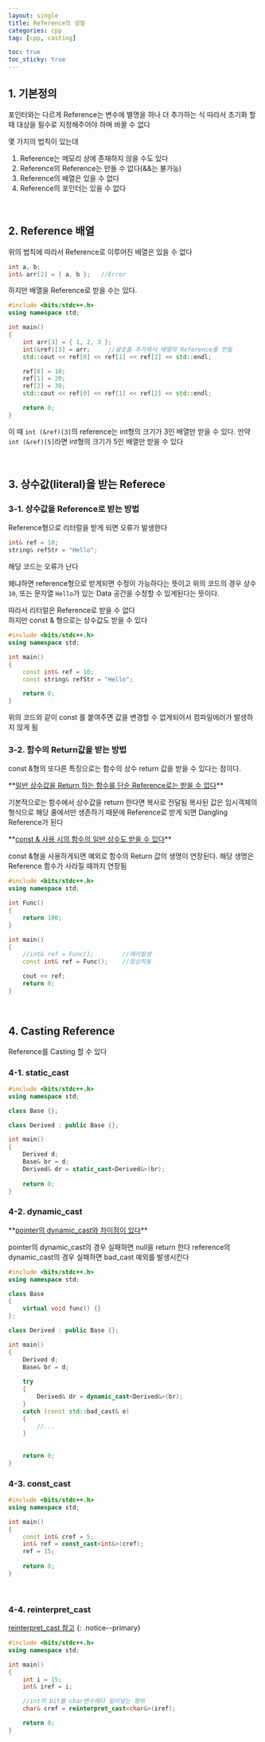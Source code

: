 ```yaml
---
layout: single
title: Reference의 성질
categories: cpp
tag: [cpp, casting]

toc: true
toc_sticky: true
---
```


## 1. 기본정의
포인터와는 다르게 Reference는 변수에 별명을 하나 더 추가하는 식
따라서 초기화 할 때 대상을 필수로 지정해주어야 하며 바꿀 수 없다

몇 가지의 법칙이 있는데
1. Reference는 메모리 상에 존재하지 않을 수도 있다
2. Reference의 Reference는 만들 수 없다(&&는 불가능)
3. Reference의 배열은 있을 수 없다
4. Reference의 포인터는 있을 수 없다

   
   
## 2. Reference 배열
위의 법칙에 따라서 Reference로 이루어진 배열은 있을 수 없다
```cpp
int a, b;
int& arr[2] = { a, b };   //Error
```

하지만 배열을 Reference로 받을 수는 있다.
```cpp
#include <bits/stdc++.h>
using namespace std;

int main()
{
	int arr[3] = { 1, 2, 3 };
	int(&ref)[3] = arr;		//괄호를 추가해서 배열의 Reference를 만듦
	std::cout << ref[0] << ref[1] << ref[2] << std::endl;

	ref[0] = 10;
	ref[1] = 20;
	ref[2] = 30;
	std::cout << ref[0] << ref[1] << ref[2] << std::endl;

	return 0;
}
```
이 때 `int (&ref)[3]`의 reference는 int형의 크기가 3인 배열만 받을 수 있다.
만약 `int (&ref)[5]`라면 int형의 크기가 5인 배열만 받을 수 있다

   
   

## 3. 상수값(literal)을 받는 Referece
### 3-1. 상수값을 Reference로 받는 방법
Reference형으로 리터럴을 받게 되면 오류가 발생한다

```cpp
int& ref = 10;
string& refStr = "Hello";
```
해당 코드는 오류가 난다

왜냐하면 reference형으로 받게되면 수정이 가능하다는 뜻이고
위의 코드의 경우 상수 `10`, 또는 문자열 `Hello`가 있는 Data 공간을 수정할 수 있게된다는 뜻이다.

따라서 리터럴은 Reference로 받을 수 없다 <br>
하지만 const & 형으로는 상수값도 받을 수 있다
```cpp
#include <bits/stdc++.h>
using namespace std;

int main()
{
	const int& ref = 10;
	const string& refStr = "Hello";

	return 0;
}
```
위의 코드와 같이 const 를 붙여주면 값을 변경할 수 없게되어서 컴파일에러가 발생하지 않게 됨

### 3-2. 함수의 Return값을 받는 방법
const &형의 또다른 특징으로는 함수의 상수 return 값을 받을 수 있다는 점이다.

<div class="notice--danger" markdown="1">
**<u>일반 상수값을 Return 하는 함수를 단순 Reference로는 받을 수 없다</u>** 

기본적으로는 함수에서 상수값을 return 한다면 복사로 전달됨
복사된 값은 임시객체의 형식으로 해당 줄에서만 생존하기 때문에 Reference로 받게 되면
Dangling Reference가 된다
</div>

<div class="notice--info" markdown="1">
**<u>const & 사용 시의 함수의 일반 상수도 받을 수 있다</u>** 

const &형을 사용하게되면 예외로 함수의 Return 값의 생명이 연장된다.
해당 생명은 Reference 함수가 사라질 때까지 연장됨
</div>

```cpp
#include <bits/stdc++.h>
using namespace std;

int Func()
{
	return 100;
}

int main()
{
	//int& ref = Func();		//에러발생
	const int& ref = Func();	//정상작동

	cout << ref;
	return 0;
}
```
   
   
## 4. Casting Reference
Reference를 Casting 할 수 있다

### 4-1. static_cast
```cpp
#include <bits/stdc++.h>
using namespace std;

class Base {};

class Derived : public Base {};

int main()
{
	Derived d;
	Base& br = d;
	Derived& dr = static_cast<Derived&>(br);
	
	return 0;
}
```



### 4-2. dynamic_cast
<div class="notice--danger" markdown="1">
**<u>pointer의 dynamic_cast와 차이점이 있다</u>** 

pointer의 dynamic_cast의 경우 실패하면 null을 return 한다
reference의 dynamic_cast의 경우 실패하면 bad_cast 예외를 발생시킨다
</div>

```cpp
#include <bits/stdc++.h>
using namespace std;

class Base 
{
	virtual void func() {}
};

class Derived : public Base {};

int main()
{
	Derived d;
	Base& br = d;
	
	try
	{
		Derived& dr = dynamic_cast<Derived&>(br);
	}
	catch (const std::bad_cast& e)
	{
		//...
	}
	
	
	return 0;
}
```

### 4-3. const_cast
```cpp
#include <bits/stdc++.h>
using namespace std;

int main()
{
	const int& cref = 5;
	int& ref = const_cast<int&>(cref);
	ref = 15;
	
	return 0;
}
```
   
### 4-4. reinterpret_cast
[reinterpret_cast 참고](/cpp/cpp02-2/#1-reinterpret_cast)
{: .notice--primary} 

```cpp
#include <bits/stdc++.h>
using namespace std;

int main()
{
	int i = 15;
	int& iref = i;

	//int의 bit를 char변수에다 밀어넣는 행위
	char& cref = reinterpret_cast<char&>(iref);

	return 0;
}
```